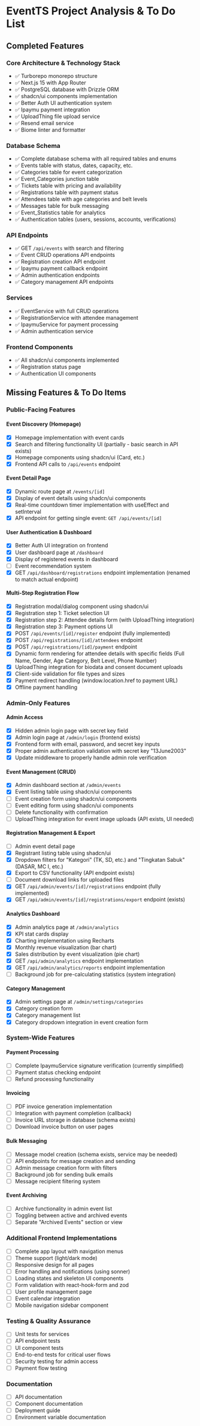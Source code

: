 # EventTS Project Analysis & To Do List

## Completed Features

### Core Architecture & Technology Stack
- ✅ Turborepo monorepo structure
- ✅ Next.js 15 with App Router
- ✅ PostgreSQL database with Drizzle ORM
- ✅ shadcn/ui components implementation
- ✅ Better Auth UI authentication system
- ✅ Ipaymu payment integration
- ✅ UploadThing file upload service
- ✅ Resend email service
- ✅ Biome linter and formatter

### Database Schema
- ✅ Complete database schema with all required tables and enums
- ✅ Events table with status, dates, capacity, etc.
- ✅ Categories table for event categorization
- ✅ Event_Categories junction table
- ✅ Tickets table with pricing and availability
- ✅ Registrations table with payment status
- ✅ Attendees table with age categories and belt levels
- ✅ Messages table for bulk messaging
- ✅ Event_Statistics table for analytics
- ✅ Authentication tables (users, sessions, accounts, verifications)

### API Endpoints
- ✅ GET `/api/events` with search and filtering
- ✅ Event CRUD operations API endpoints
- ✅ Registration creation API endpoint
- ✅ Ipaymu payment callback endpoint
- ✅ Admin authentication endpoints
- ✅ Category management API endpoints

### Services
- ✅ EventService with full CRUD operations
- ✅ RegistrationService with attendee management
- ✅ IpaymuService for payment processing
- ✅ Admin authentication service

### Frontend Components
- ✅ All shadcn/ui components implemented
- ✅ Registration status page
- ✅ Authentication UI components

## Missing Features & To Do Items

### Public-Facing Features

#### Event Discovery (Homepage)
- [x] Homepage implementation with event cards
- [x] Search and filtering functionality UI (partially - basic search in API exists)
- [x] Homepage components using shadcn/ui (Card, etc.)
- [x] Frontend API calls to `/api/events` endpoint

#### Event Detail Page
- [x] Dynamic route page at `/events/[id]`
- [x] Display of event details using shadcn/ui components
- [x] Real-time countdown timer implementation with useEffect and setInterval
- [x] API endpoint for getting single event: `GET /api/events/[id]`

#### User Authentication & Dashboard
- [x] Better Auth UI integration on frontend
- [x] User dashboard page at `/dashboard`
- [x] Display of registered events in dashboard
- [ ] Event recommendation system
- [x] GET `/api/dashboard/registrations` endpoint implementation (renamed to match actual endpoint)

#### Multi-Step Registration Flow
- [x] Registration modal/dialog component using shadcn/ui
- [x] Registration step 1: Ticket selection UI
- [x] Registration step 2: Attendee details form (with UploadThing integration)
- [x] Registration step 3: Payment options UI
- [x] POST `/api/events/[id]/register` endpoint (fully implemented)
- [x] POST `/api/registrations/[id]/attendees` endpoint
- [x] POST `/api/registrations/[id]/payment` endpoint
- [x] Dynamic form rendering for attendee details with specific fields (Full Name, Gender, Age Category, Belt Level, Phone Number)
- [x] UploadThing integration for biodata and consent document uploads
- [x] Client-side validation for file types and sizes
- [x] Payment redirect handling (window.location.href to payment URL)
- [x] Offline payment handling

### Admin-Only Features

#### Admin Access
- [x] Hidden admin login page with secret key field
- [x] Admin login page at `/admin/login` (frontend exists)
- [x] Frontend form with email, password, and secret key inputs
- [x] Proper admin authentication validation with secret key "13June2003"
- [x] Update middleware to properly handle admin role verification

#### Event Management (CRUD)
- [x] Admin dashboard section at `/admin/events`
- [x] Event listing table using shadcn/ui components
- [ ] Event creation form using shadcn/ui components
- [ ] Event editing form using shadcn/ui components
- [ ] Delete functionality with confirmation
- [ ] UploadThing integration for event image uploads (API exists, UI needed)

#### Registration Management & Export
- [ ] Admin event detail page
- [x] Registrant listing table using shadcn/ui
- [x] Dropdown filters for "Kategori" (TK, SD, etc.) and "Tingkatan Sabuk" (DASAR, MC I, etc.)
- [x] Export to CSV functionality (API endpoint exists)
- [ ] Document download links for uploaded files
- [x] GET `/api/admin/events/[id]/registrations` endpoint (fully implemented)
- [x] GET `/api/admin/events/[id]/registrations/export` endpoint (exists)

#### Analytics Dashboard
- [x] Admin analytics page at `/admin/analytics`
- [x] KPI stat cards display
- [x] Charting implementation using Recharts
- [x] Monthly revenue visualization (bar chart)
- [x] Sales distribution by event visualization (pie chart)
- [x] GET `/api/admin/analytics` endpoint implementation
- [x] GET `/api/admin/analytics/reports` endpoint implementation
- [ ] Background job for pre-calculating statistics (system integration)

#### Category Management
- [x] Admin settings page at `/admin/settings/categories`
- [x] Category creation form
- [x] Category management list
- [x] Category dropdown integration in event creation form

### System-Wide Features

#### Payment Processing
- [ ] Complete IpaymuService signature verification (currently simplified)
- [ ] Payment status checking endpoint
- [ ] Refund processing functionality

#### Invoicing
- [ ] PDF invoice generation implementation
- [ ] Integration with payment completion (callback)
- [ ] Invoice URL storage in database (schema exists)
- [ ] Download invoice button on user pages

#### Bulk Messaging
- [ ] Message model creation (schema exists, service may be needed)
- [ ] API endpoints for message creation and sending
- [ ] Admin message creation form with filters
- [ ] Background job for sending bulk emails
- [ ] Message recipient filtering system

#### Event Archiving
- [ ] Archive functionality in admin event list
- [ ] Toggling between active and archived events
- [ ] Separate "Archived Events" section or view

### Additional Frontend Implementations
- [ ] Complete app layout with navigation menus
- [ ] Theme support (light/dark mode)
- [ ] Responsive design for all pages
- [ ] Error handling and notifications (using sonner)
- [ ] Loading states and skeleton UI components
- [ ] Form validation with react-hook-form and zod
- [ ] User profile management page
- [ ] Event calendar integration
- [ ] Mobile navigation sidebar component

### Testing & Quality Assurance
- [ ] Unit tests for services
- [ ] API endpoint tests
- [ ] UI component tests
- [ ] End-to-end tests for critical user flows
- [ ] Security testing for admin access
- [ ] Payment flow testing

### Documentation
- [ ] API documentation
- [ ] Component documentation
- [ ] Deployment guide
- [ ] Environment variable documentation